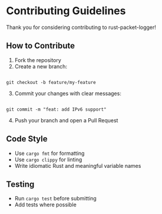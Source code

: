 # Contributing Guidelines

Thank you for considering contributing to rust-packet-logger!

## How to Contribute
1. Fork the repository
2. Create a new branch:
```

git checkout -b feature/my-feature

```
3. Commit your changes with clear messages:
```

git commit -m "feat: add IPv6 support"

```
4. Push your branch and open a Pull Request

## Code Style
- Use `cargo fmt` for formatting
- Use `cargo clippy` for linting
- Write idiomatic Rust and meaningful variable names

## Testing
- Run `cargo test` before submitting
- Add tests where possible
```

